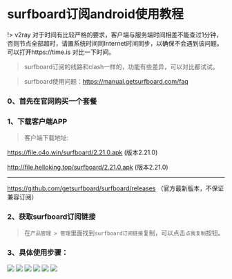 # surfboard订阅android使用教程

!> v2ray 对于时间有比较严格的要求，客户端与服务端时间相差不能查过1分钟，否则节点全部超时，请置系统时间同Internet时间同步，以确保不会遇到该问题。可以打开https://time.is 对比一下时间。

>surfboard订阅的线路和clash一样的，功能有些差异，可以对比都试试。

>surfboard使用问题：https://manual.getsurfboard.com/faq

### 0、首先在官网购买一个套餐


### 1、下载客户端APP

> 客户端下载地址: 

https://file.o4o.win/surfboard/2.21.0.apk (版本2.21.0)

http://file.helloking.top/surfboard/2.21.0.apk (版本2.21.0)

---

https://github.com/getsurfboard/surfboard/releases （官方最新版本，不保证兼容订阅）


### 2、获取surfboard订阅链接
> 在`产品管理 > 管理`里面找到`surfboard订阅链接`复制，可以点击`点我复制`按钮。

### 3、具体使用步骤：

![](/img/s1.png)
![](/img/s2.png)
![](/img/s3.png)
![](/img/s4.png)
![](/img/s5.png)
![](/img/s6.png)

